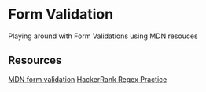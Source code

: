 # Form Validation

Playing around with Form Validations using MDN resouces

## Resources
[MDN form validation](https://developer.mozilla.org/en-US/docs/Learn/HTML/Forms/Form_validation)
[HackerRank Regex Practice](https://www.hackerrank.com/domains/regex)
